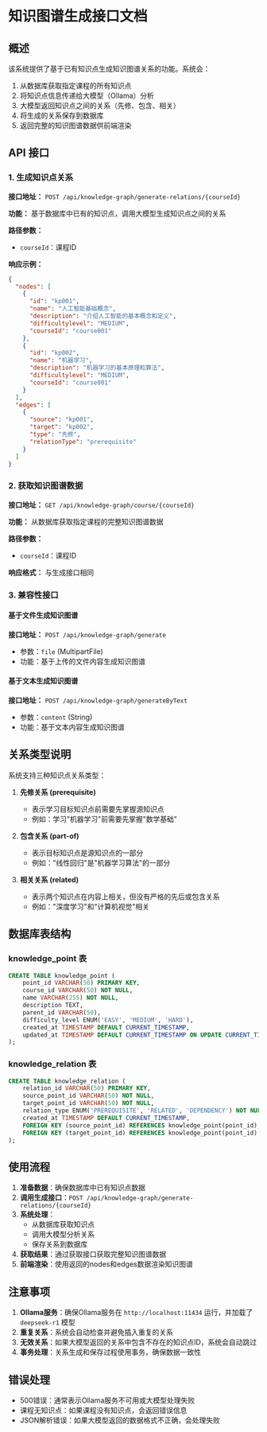 # 知识图谱生成接口文档

## 概述

该系统提供了基于已有知识点生成知识图谱关系的功能。系统会：
1. 从数据库获取指定课程的所有知识点
2. 将知识点信息传递给大模型（Ollama）分析
3. 大模型返回知识点之间的关系（先修、包含、相关）
4. 将生成的关系保存到数据库
5. 返回完整的知识图谱数据供前端渲染

## API 接口

### 1. 生成知识点关系

**接口地址：** `POST /api/knowledge-graph/generate-relations/{courseId}`

**功能：** 基于数据库中已有的知识点，调用大模型生成知识点之间的关系

**路径参数：**
- `courseId`：课程ID

**响应示例：**
```json
{
  "nodes": [
    {
      "id": "kp001",
      "name": "人工智能基础概念",
      "description": "介绍人工智能的基本概念和定义",
      "difficultylevel": "MEDIUM",
      "courseId": "course001"
    },
    {
      "id": "kp002", 
      "name": "机器学习",
      "description": "机器学习的基本原理和算法",
      "difficultylevel": "MEDIUM",
      "courseId": "course001"
    }
  ],
  "edges": [
    {
      "source": "kp001",
      "target": "kp002", 
      "type": "先修",
      "relationType": "prerequisite"
    }
  ]
}
```

### 2. 获取知识图谱数据

**接口地址：** `GET /api/knowledge-graph/course/{courseId}`

**功能：** 从数据库获取指定课程的完整知识图谱数据

**路径参数：**
- `courseId`：课程ID

**响应格式：** 与生成接口相同

### 3. 兼容性接口

#### 基于文件生成知识图谱
**接口地址：** `POST /api/knowledge-graph/generate`
- 参数：`file` (MultipartFile)
- 功能：基于上传的文件内容生成知识图谱

#### 基于文本生成知识图谱  
**接口地址：** `POST /api/knowledge-graph/generateByText`
- 参数：`content` (String)
- 功能：基于文本内容生成知识图谱

## 关系类型说明

系统支持三种知识点关系类型：

1. **先修关系 (prerequisite)**
   - 表示学习目标知识点前需要先掌握源知识点
   - 例如：学习"机器学习"前需要先掌握"数学基础"

2. **包含关系 (part-of)** 
   - 表示目标知识点是源知识点的一部分
   - 例如："线性回归"是"机器学习算法"的一部分

3. **相关关系 (related)**
   - 表示两个知识点在内容上相关，但没有严格的先后或包含关系
   - 例如："深度学习"和"计算机视觉"相关

## 数据库表结构

### knowledge_point 表
```sql
CREATE TABLE knowledge_point (
    point_id VARCHAR(50) PRIMARY KEY,
    course_id VARCHAR(50) NOT NULL,
    name VARCHAR(255) NOT NULL,
    description TEXT,
    parent_id VARCHAR(50),
    difficulty_level ENUM('EASY', 'MEDIUM', 'HARD'),
    created_at TIMESTAMP DEFAULT CURRENT_TIMESTAMP,
    updated_at TIMESTAMP DEFAULT CURRENT_TIMESTAMP ON UPDATE CURRENT_TIMESTAMP
);
```

### knowledge_relation 表
```sql
CREATE TABLE knowledge_relation (
    relation_id VARCHAR(50) PRIMARY KEY,
    source_point_id VARCHAR(50) NOT NULL,
    target_point_id VARCHAR(50) NOT NULL,
    relation_type ENUM('PREREQUISITE', 'RELATED', 'DEPENDENCY') NOT NULL,
    created_at TIMESTAMP DEFAULT CURRENT_TIMESTAMP,
    FOREIGN KEY (source_point_id) REFERENCES knowledge_point(point_id),
    FOREIGN KEY (target_point_id) REFERENCES knowledge_point(point_id)
);
```

## 使用流程

1. **准备数据**：确保数据库中已有知识点数据
2. **调用生成接口**：`POST /api/knowledge-graph/generate-relations/{courseId}`
3. **系统处理**：
   - 从数据库获取知识点
   - 调用大模型分析关系  
   - 保存关系到数据库
4. **获取结果**：通过获取接口获取完整知识图谱数据
5. **前端渲染**：使用返回的nodes和edges数据渲染知识图谱

## 注意事项

1. **Ollama服务**：确保Ollama服务在 `http://localhost:11434` 运行，并加载了 `deepseek-r1` 模型
2. **重复关系**：系统会自动检查并避免插入重复的关系
3. **无效关系**：如果大模型返回的关系中包含不存在的知识点ID，系统会自动跳过
4. **事务处理**：关系生成和保存过程使用事务，确保数据一致性

## 错误处理

- 500错误：通常表示Ollama服务不可用或大模型处理失败
- 课程无知识点：如果课程没有知识点，会返回错误信息
- JSON解析错误：如果大模型返回的数据格式不正确，会处理失败
